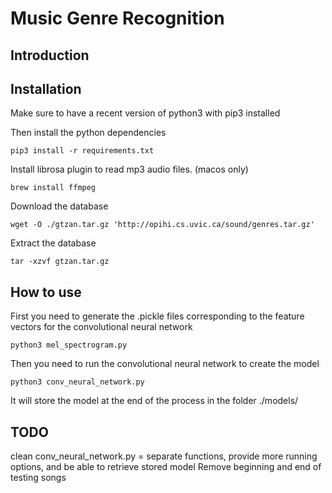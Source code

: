 # Music Genre Recognition

## Introduction

## Installation

Make sure to have a recent version of python3  with pip3 installed

Then install the python dependencies
```
pip3 install -r requirements.txt
```

Install librosa plugin to read mp3 audio files. (macos only)
```
brew install ffmpeg
```

Download the database
```
wget -O ./gtzan.tar.gz 'http://opihi.cs.uvic.ca/sound/genres.tar.gz'
```

Extract the database
```
tar -xzvf gtzan.tar.gz
```

## How to use

First you need to generate the .pickle files corresponding to the feature vectors for the convolutional neural network
```
python3 mel_spectrogram.py
```

Then you need to run the convolutional neural network to create the model
```
python3 conv_neural_network.py
```

It will store the model at the end of the process in the folder ./models/

## TODO

clean conv_neural_network.py = separate functions, provide more running options, and be able to retrieve stored model
Remove beginning and end of testing songs